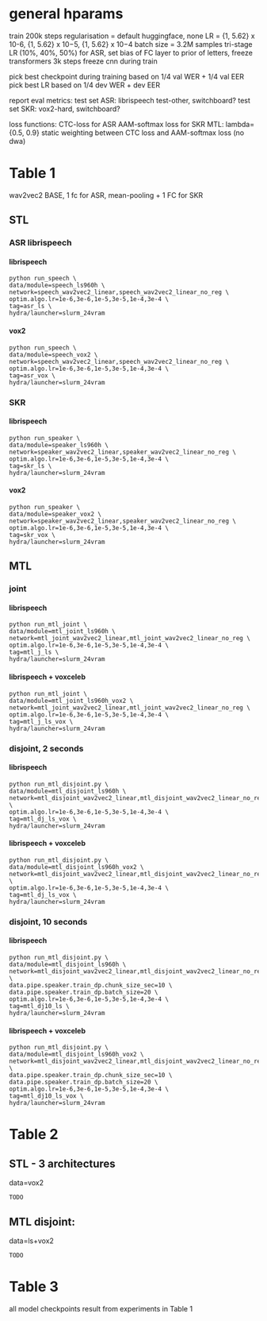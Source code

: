 # general hparams

train 200k steps
regularisation = default huggingface, none
LR = {1, 5.62} x 10-6, {1, 5.62} x 10−5, {1, 5.62} x 10−4 
batch size = 3.2M samples
tri-stage LR (10%, 40%, 50%)
for ASR, set bias of FC layer to prior of letters, freeze transformers 3k steps
freeze cnn during train

pick best checkpoint during training based on 1/4 val WER + 1/4 val EER
pick best LR based on 1/4 dev WER + dev EER

report eval metrics:
test set ASR: librispeech test-other, switchboard?
test set SKR: vox2-hard, switchboard?

loss functions:
CTC-loss for ASR
AAM-softmax loss for SKR
MTL: lambda={0.5, 0.9} static weighting between CTC loss and AAM-softmax loss (no dwa)

# Table 1

wav2vec2 BASE, 1 fc for ASR, mean-pooling + 1 FC for SKR

## STL

### ASR librispeech

#### librispeech

```
python run_speech \
data/module=speech_ls960h \
network=speech_wav2vec2_linear,speech_wav2vec2_linear_no_reg \ 
optim.algo.lr=1e-6,3e-6,1e-5,3e-5,1e-4,3e-4 \
tag=asr_ls \
hydra/launcher=slurm_24vram
```

#### vox2

```
python run_speech \
data/module=speech_vox2 \
network=speech_wav2vec2_linear,speech_wav2vec2_linear_no_reg \ 
optim.algo.lr=1e-6,3e-6,1e-5,3e-5,1e-4,3e-4 \
tag=asr_vox \
hydra/launcher=slurm_24vram
```

### SKR

#### librispeech

```
python run_speaker \
data/module=speaker_ls960h \
network=speaker_wav2vec2_linear,speaker_wav2vec2_linear_no_reg \
optim.algo.lr=1e-6,3e-6,1e-5,3e-5,1e-4,3e-4 \
tag=skr_ls \
hydra/launcher=slurm_24vram
```

#### vox2

```
python run_speaker \
data/module=speaker_vox2 \
network=speaker_wav2vec2_linear,speaker_wav2vec2_linear_no_reg \
optim.algo.lr=1e-6,3e-6,1e-5,3e-5,1e-4,3e-4 \
tag=skr_vox \
hydra/launcher=slurm_24vram
```

## MTL

### joint

#### librispeech

```
python run_mtl_joint \
data/module=mtl_joint_ls960h \
network=mtl_joint_wav2vec2_linear,mtl_joint_wav2vec2_linear_no_reg \
optim.algo.lr=1e-6,3e-6,1e-5,3e-5,1e-4,3e-4 \
tag=mtl_j_ls \
hydra/launcher=slurm_24vram
```

#### librispeech + voxceleb

```
python run_mtl_joint \
data/module=mtl_joint_ls960h_vox2 \
network=mtl_joint_wav2vec2_linear,mtl_joint_wav2vec2_linear_no_reg \
optim.algo.lr=1e-6,3e-6,1e-5,3e-5,1e-4,3e-4 \
tag=mtl_j_ls_vox \
hydra/launcher=slurm_24vram
```

### disjoint, 2 seconds

#### librispeech

```
python run_mtl_disjoint.py \
data/module=mtl_disjoint_ls960h \
network=mtl_disjoint_wav2vec2_linear,mtl_disjoint_wav2vec2_linear_no_reg \
optim.algo.lr=1e-6,3e-6,1e-5,3e-5,1e-4,3e-4 \
tag=mtl_dj_ls_vox \
hydra/launcher=slurm_24vram
```

#### librispeech + voxceleb

```
python run_mtl_disjoint.py \
data/module=mtl_disjoint_ls960h_vox2 \
network=mtl_disjoint_wav2vec2_linear,mtl_disjoint_wav2vec2_linear_no_reg \
optim.algo.lr=1e-6,3e-6,1e-5,3e-5,1e-4,3e-4 \
tag=mtl_dj_ls_vox \
hydra/launcher=slurm_24vram
```

### disjoint, 10 seconds

#### librispeech

```
python run_mtl_disjoint.py \
data/module=mtl_disjoint_ls960h \
network=mtl_disjoint_wav2vec2_linear,mtl_disjoint_wav2vec2_linear_no_reg \
data.pipe.speaker.train_dp.chunk_size_sec=10 \
data.pipe.speaker.train_dp.batch_size=20 \
optim.algo.lr=1e-6,3e-6,1e-5,3e-5,1e-4,3e-4 \
tag=mtl_dj10_ls \
hydra/launcher=slurm_24vram
```

#### librispeech + voxceleb

```
python run_mtl_disjoint.py \
data/module=mtl_disjoint_ls960h_vox2 \
network=mtl_disjoint_wav2vec2_linear,mtl_disjoint_wav2vec2_linear_no_reg \
data.pipe.speaker.train_dp.chunk_size_sec=10 \
data.pipe.speaker.train_dp.batch_size=20 \
optim.algo.lr=1e-6,3e-6,1e-5,3e-5,1e-4,3e-4 \
tag=mtl_dj10_ls_vox \
hydra/launcher=slurm_24vram
```

# Table 2

## STL - 3 architectures
data=vox2

```
TODO
```

## MTL disjoint:
data=ls+vox2

```
TODO
```

# Table 3

all model checkpoints result from experiments in Table 1


